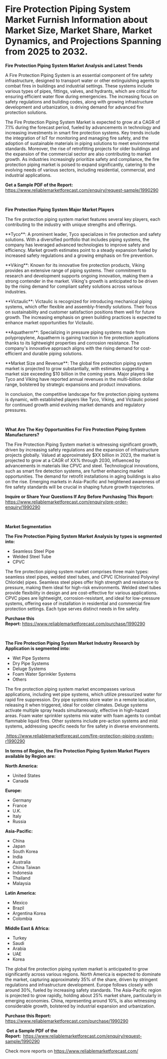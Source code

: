 <p><h1>Fire Protection Piping System Market Furnish Information about Market Size, Market Share, Market Dynamics, and Projections Spanning from 2025 to 2032.</h1></p><p><strong>Fire Protection Piping System Market Analysis and Latest Trends</strong></p>
<p><p>A Fire Protection Piping System is an essential component of fire safety infrastructure, designed to transport water or other extinguishing agents to combat fires in buildings and industrial settings. These systems include various types of pipes, fittings, valves, and hydrants, which are critical for ensuring efficient water flow during emergencies. The increasing focus on safety regulations and building codes, along with growing infrastructure development and urbanization, is driving demand for advanced fire protection solutions.</p><p>The Fire Protection Piping System Market is expected to grow at a CAGR of 7.1% during the forecast period, fueled by advancements in technology and increasing investments in smart fire protection systems. Key trends include the integration of IoT for monitoring and managing fire safety, and the adoption of sustainable materials in piping solutions to meet environmental standards. Moreover, the rise of retrofitting projects for older buildings and the expansion of the commercial sector are also contributing to market growth. As industries increasingly prioritize safety and compliance, the fire protection piping market is poised to expand significantly, catering to the evolving needs of various sectors, including residential, commercial, and industrial applications.</p></p>
<p><strong>Get a Sample PDF of the Report:&nbsp;</strong> <a href="https://www.reliablemarketforecast.com/enquiry/request-sample/1990290?utm_campaign=2111&utm_medium=2&utm_source=Github&utm_content=ia&utm_term=20022025&utm_id=fire-protection-piping-system">https://www.reliablemarketforecast.com/enquiry/request-sample/1990290</a></p>
<p>&nbsp;</p>
<p><strong>Fire Protection Piping System Major Market Players</strong></p>
<p><p>The fire protection piping system market features several key players, each contributing to the industry with unique strengths and offerings. </p><p>**Tyco**: A prominent leader, Tyco specializes in fire protection and safety solutions. With a diversified portfolio that includes piping systems, the company has leveraged advanced technologies to improve safety and efficiency. Market growth estimates point to a steady expansion fueled by increased safety regulations and a growing emphasis on fire prevention.</p><p>**Viking**: Known for its innovative fire protection products, Viking provides an extensive range of piping systems. Their commitment to research and development supports ongoing innovation, making them a strong contender in the market. Viking's growth is anticipated to be driven by the rising demand for compliant safety solutions across various industries.</p><p>**Victaulic**: Victaulic is recognized for introducing mechanical piping systems, which offer flexible and assembly-friendly solutions. Their focus on sustainability and customer satisfaction positions them well for future growth. The increasing emphasis on green building practices is expected to enhance market opportunities for Victaulic.</p><p>**Aquatherm**: Specializing in pressure piping systems made from polypropylene, Aquatherm is gaining traction in fire protection applications thanks to its lightweight properties and corrosion resistance. The company's innovative approach aligns with the rising demand for cost-efficient and durable piping solutions.</p><p>**Market Size and Revenue**: The global fire protection piping system market is projected to grow substantially, with estimates suggesting a market size exceeding $10 billion in the coming years. Major players like Tyco and Viking have reported annual revenues in the multi-billion dollar range, bolstered by strategic expansions and product innovations.</p><p>In conclusion, the competitive landscape for fire protection piping systems is dynamic, with established players like Tyco, Viking, and Victaulic poised for continued growth amid evolving market demands and regulatory pressures.</p></p>
<p>&nbsp;</p>
<p><strong>What Are The Key Opportunities For Fire Protection Piping System Manufacturers?</strong></p>
<p><p>The Fire Protection Piping System market is witnessing significant growth, driven by increasing safety regulations and the expansion of infrastructure projects globally. Valued at approximately $XX billion in 2023, the market is projected to grow at a CAGR of XX% through 2030, influenced by advancements in materials like CPVC and steel. Technological innovations, such as smart fire detection systems, are further enhancing market opportunities. The demand for retrofit installations in aging buildings is also on the rise. Emerging markets in Asia-Pacific and heightened awareness of fire safety standards will be crucial in shaping future growth trajectories.</p></p>
<p><strong>Inquire or Share Your Questions If Any Before Purchasing This Report:</strong> <a href="https://www.reliablemarketforecast.com/enquiry/pre-order-enquiry/1990290?utm_campaign=2111&utm_medium=2&utm_source=Github&utm_content=ia&utm_term=20022025&utm_id=fire-protection-piping-system">https://www.reliablemarketforecast.com/enquiry/pre-order-enquiry/1990290</a></p>
<p>&nbsp;</p>
<p><strong>Market Segmentation</strong></p>
<p><strong>The Fire Protection Piping System Market Analysis by types is segmented into:</strong></p>
<p><ul><li>Seamless Steel Pipe</li><li>Welded Steel Tube</li><li>CPVC</li></ul></p>
<p><p>The fire protection piping system market comprises three main types: seamless steel pipes, welded steel tubes, and CPVC (Chlorinated Polyvinyl Chloride) pipes. Seamless steel pipes offer high strength and resistance to pressure, making them ideal for high-risk environments. Welded steel tubes provide flexibility in design and are cost-effective for various applications. CPVC pipes are lightweight, corrosion-resistant, and ideal for low-pressure systems, offering ease of installation in residential and commercial fire protection settings. Each type serves distinct needs in fire safety.</p></p>
<p><strong>Purchase this Report:&nbsp;</strong><a href="https://www.reliablemarketforecast.com/purchase/1990290?utm_campaign=2111&utm_medium=2&utm_source=Github&utm_content=ia&utm_term=20022025&utm_id=fire-protection-piping-system">https://www.reliablemarketforecast.com/purchase/1990290</a></p>
<p>&nbsp;</p>
<p><strong>The Fire Protection Piping System Market Industry Research by Application is segmented into:</strong></p>
<p><ul><li>Wet Pipe Systems</li><li>Dry Pipe Systems</li><li>Deluge Systems</li><li>Foam Water Sprinkler Systems</li><li>Others</li></ul></p>
<p><p>The fire protection piping system market encompasses various applications, including wet pipe systems, which utilize pressurized water for rapid fire suppression. Dry pipe systems store water in a remote location, releasing it when triggered, ideal for colder climates. Deluge systems activate multiple spray heads simultaneously, effective in high-hazard areas. Foam water sprinkler systems mix water with foam agents to combat flammable liquid fires. Other systems include pre-action systems and mist systems, addressing specific needs for fire safety in diverse environments.</p></p>
<p><a href="https://www.reliablemarketforecast.com/fire-protection-piping-system-r1990290?utm_campaign=2111&utm_medium=2&utm_source=Github&utm_content=ia&utm_term=20022025&utm_id=fire-protection-piping-system">&nbsp;https://www.reliablemarketforecast.com/fire-protection-piping-system-r1990290</a></p>
<p><strong>In terms of Region, the Fire Protection Piping System Market Players available by Region are:</strong></p>
<p>
    <p> <strong> North America: </strong>
        <ul>
            <li>United States</li>
            <li>Canada</li>
        </ul>
        </p> 
    <p> <strong> Europe: </strong>
        <ul>
            <li>Germany</li>
            <li>France</li>
            <li>U.K.</li>
            <li>Italy</li>
            <li>Russia</li>
        </ul>
        </p> 
    <p> <strong> Asia-Pacific: </strong>
        <ul>
            <li>China</li>
            <li>Japan</li>
            <li>South Korea</li>
            <li>India</li>
            <li>Australia</li>
            <li>China Taiwan</li>
            <li>Indonesia</li>
            <li>Thailand</li>
            <li>Malaysia</li>
        </ul>
        </p> 
    <p> <strong> Latin America: </strong>
        <ul>
            <li>Mexico</li>
            <li>Brazil</li>
            <li>Argentina Korea</li>
            <li>Colombia</li>
        </ul>
        </p> 
    <p> <strong> Middle East & Africa: </strong>
        <ul>
            <li>Turkey</li>
            <li>Saudi</li>
            <li>Arabia</li>
            <li>UAE</li>
            <li>Korea</li>
        </ul>
    </p>
    </p>
<p><p>The global fire protection piping system market is anticipated to grow significantly across various regions. North America is expected to dominate the market, capturing approximately 35% of the share, driven by stringent regulations and infrastructure development. Europe follows closely with around 30%, fueled by increasing safety standards. The Asia-Pacific region is projected to grow rapidly, holding about 25% market share, particularly in emerging economies. China, representing around 10%, is also witnessing considerable growth, bolstered by industrial expansion and urbanization.</p></p>
<p><strong>Purchase this Report: </strong><a href="https://www.reliablemarketforecast.com/purchase/1990290?utm_campaign=2111&utm_medium=2&utm_source=Github&utm_content=ia&utm_term=20022025&utm_id=fire-protection-piping-system">https://www.reliablemarketforecast.com/purchase/1990290</a></p>
<p>&nbsp;<strong>Get a Sample PDF of the Report:&nbsp;&nbsp;</strong><a href="https://www.reliablemarketforecast.com/enquiry/request-sample/1990290?utm_campaign=2111&utm_medium=2&utm_source=Github&utm_content=ia&utm_term=20022025&utm_id=fire-protection-piping-system">https://www.reliablemarketforecast.com/enquiry/request-sample/1990290</a></p>
<p><strong></strong></p>
<p>Check more reports on <a href="https://www.reliablemarketforecast.com/?utm_campaign=2111&utm_medium=2&utm_source=Github&utm_content=ia&utm_term=20022025&utm_id=fire-protection-piping-system">https://www.reliablemarketforecast.com/</a></p>